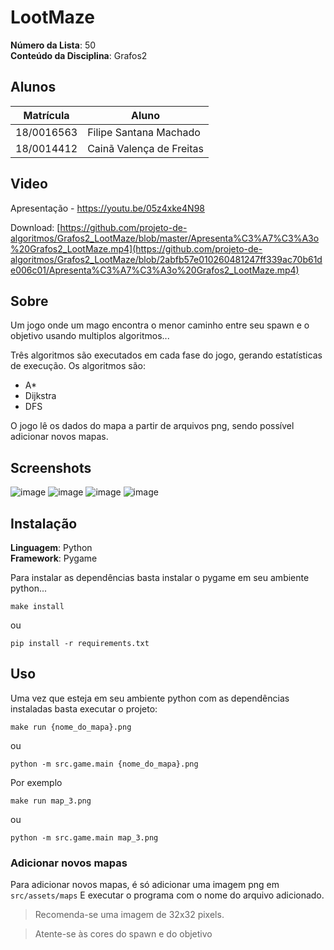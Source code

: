 # LootMaze

**Número da Lista**: 50<br>
**Conteúdo da Disciplina**: Grafos2<br>

## Alunos
|Matrícula | Aluno |
| -- | -- |
| 18/0016563  |  Filipe Santana Machado |
| 18/0014412  |  Cainã Valença de Freitas |

## Video

Apresentação - https://youtu.be/05z4xke4N98

Download: [https://github.com/projeto-de-algoritmos/Grafos2_LootMaze/blob/master/Apresenta%C3%A7%C3%A3o%20Grafos2_LootMaze.mp4](https://github.com/projeto-de-algoritmos/Grafos2_LootMaze/blob/2abfb57e010260481247ff339ac70b61de006c01/Apresenta%C3%A7%C3%A3o%20Grafos2_LootMaze.mp4)

## Sobre 
Um jogo onde um mago encontra o menor caminho entre seu spawn e o objetivo usando multiplos algoritmos...

Três algoritmos são executados em cada fase do jogo, gerando estatísticas de execução.
Os algoritmos são:

  - A*
  - Dijkstra
  - DFS

O jogo lê os dados do mapa a partir de arquivos png, sendo possível adicionar novos mapas.

## Screenshots
![image](https://github.com/projeto-de-algoritmos/Grafos2_LootMaze/assets/40258400/91eea1d6-d9ba-4162-b91f-ec66a7660485)
![image](https://github.com/projeto-de-algoritmos/Grafos2_LootMaze/assets/40258400/7122b52e-2bd4-49c7-992c-c9995f04bdbb)
![image](https://github.com/projeto-de-algoritmos/Grafos2_LootMaze/assets/40258400/68616b91-638e-490a-add8-12799581e19b)
![image](https://github.com/projeto-de-algoritmos/Grafos2_LootMaze/assets/40258400/eb73b769-c328-4602-9fb8-d54174446d07)



## Instalação 
**Linguagem**: Python<br>
**Framework**: Pygame<br>

Para instalar as dependências basta instalar o pygame em seu ambiente python...

```shell
make install
```

ou

```shell
pip install -r requirements.txt
```

## Uso 

Uma vez que esteja em seu ambiente python com as dependências instaladas basta executar o projeto:

```
make run {nome_do_mapa}.png
```

ou 

```
python -m src.game.main {nome_do_mapa}.png
```

Por exemplo

```
make run map_3.png
```

ou 

```
python -m src.game.main map_3.png
```

### Adicionar novos mapas

Para adicionar novos mapas, é só adicionar uma imagem png em ```src/assets/maps```
E executar o programa com o nome do arquivo adicionado.

> Recomenda-se uma imagem de 32x32 pixels.

> Atente-se às cores do spawn e do objetivo



